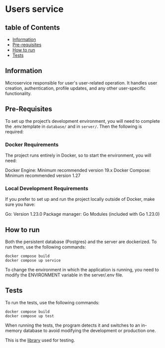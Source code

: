 # Users service

## table of Contents

- [Information](#information)
- [Pre-requisites](#pre-requisites)
- [How to run](#how-to-run)
- [Tests](#tests)

## Information

Microservice responsible for user's user-related operation. It handles user creation, authentication, profile updates, and any other user-specific functionality.

## Pre-Requisites

To set up the project’s development environment, you will need to complete the .env.template in `database/` and in `server/`. Then the following is required: 

### Docker Requirements
The project runs entirely in Docker, so to start the environment, you will need:

Docker Engine: Minimum recommended version 19.x
Docker Compose: Minimum recommended version 1.27

### Local Development Requirements
If you prefer to set up and run the project locally outside of Docker, make sure you have:

Go: Version 1.23.0
Package manager: Go Modules (included with Go 1.23.0)

## How to run

Both the persistent database (Postgres) and the server are dockerized. To run them, use the following commands:

```
docker compose build
docker compose up service
```

To change the environment in which the application is running, you need to modify the ENVIRONMENT variable in the server/.env file.

## Tests

To run the tests, use the following commands:

```
docker compose build
docker compose up test
```

When running the tests, the program detects it and switches to an in-memory database to avoid modifying the development or production one.

This is the  [library](https://gin-gonic.com/docs/testing/)  used for testing.